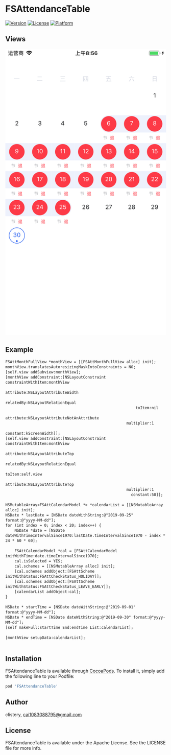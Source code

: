# FSAttendanceTable

[![Version](https://img.shields.io/cocoapods/v/FSAttendanceTable.svg?style=flat)](https://cocoapods.org/pods/FSAttendanceTable)
[![License](https://img.shields.io/cocoapods/l/FSAttendanceTable.svg?style=flat)](https://cocoapods.org/pods/FSAttendanceTable)
[![Platform](https://img.shields.io/cocoapods/p/FSAttendanceTable.svg?style=flat)](https://cocoapods.org/pods/FSAttendanceTable)

## Views
![](./screen/screen.png)

## Example
```Object-C
FSAttMonthFullView *monthView = [[FSAttMonthFullView alloc] init];
monthView.translatesAutoresizingMaskIntoConstraints = NO;
[self.view addSubview:monthView];
[monthView addConstraint:[NSLayoutConstraint constraintWithItem:monthView
                                                      attribute:NSLayoutAttributeWidth
                                                      relatedBy:NSLayoutRelationEqual
                                                         toItem:nil
                                                      attribute:NSLayoutAttributeNotAnAttribute
                                                     multiplier:1
                                                       constant:kScreenWidth]];
[self.view addConstraint:[NSLayoutConstraint constraintWithItem:monthView
                                                      attribute:NSLayoutAttributeTop
                                                      relatedBy:NSLayoutRelationEqual
                                                         toItem:self.view
                                                      attribute:NSLayoutAttributeTop
                                                     multiplier:1
                                                       constant:50]];

NSMutableArray<FSAttCalendarModel *> *calendarList = [[NSMutableArray alloc] init];
NSDate * lastDate = [NSDate dateWithString:@"2019-09-25" format:@"yyyy-MM-dd"];
for (int index = 0; index < 20; index++) {
    NSDate *date = [NSDate dateWithTimeIntervalSince1970:lastDate.timeIntervalSince1970 - index * 24 * 60 * 60];

    FSAttCalendarModel *cal = [FSAttCalendarModel initWithTime:date.timeIntervalSince1970];
    cal.isSelected = YES;
    cal.schemes = [[NSMutableArray alloc] init];
    [cal.schemes addObject:[FSAttScheme initWithStatus:FSAttCheckStatus_HOLIDAY]];
    [cal.schemes addObject:[FSAttScheme initWithStatus:FSAttCheckStatus_LEAVE_EARLY]];
    [calendarList addObject:cal];
}

NSDate * startTime = [NSDate dateWithString:@"2019-09-01" format:@"yyyy-MM-dd"];
NSDate * endTime = [NSDate dateWithString:@"2019-09-30" format:@"yyyy-MM-dd"];
[self makeFull:startTime End:endTime List:calendarList];

[monthView setupData:calendarList];
                                                       
```

## Installation

FSAttendanceTable is available through [CocoaPods](https://cocoapods.org). To install
it, simply add the following line to your Podfile:

```ruby
pod 'FSAttendanceTable'
```

## Author

clistery, cai1083088795@gmail.com

## License

FSAttendanceTable is available under the Apache License. See the LICENSE file for more info.
